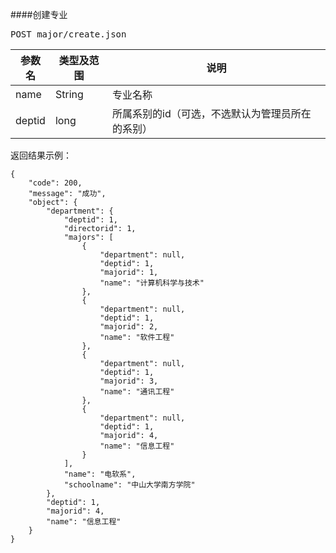 ####创建专业

<pre>
POST major/create.json
</pre>

参数名      |类型及范围    	|说明
---				|---				|---- 
name  	|String 			|专业名称
deptid    |long 			|所属系别的id（可选，不选默认为管理员所在的系别）
<pre>
返回结果示例：
<code>
{
    "code": 200,
    "message": "成功",
    "object": {
        "department": {
            "deptid": 1,
            "directorid": 1,
            "majors": [
                {
                    "department": null,
                    "deptid": 1,
                    "majorid": 1,
                    "name": "计算机科学与技术"
                },
                {
                    "department": null,
                    "deptid": 1,
                    "majorid": 2,
                    "name": "软件工程"
                },
                {
                    "department": null,
                    "deptid": 1,
                    "majorid": 3,
                    "name": "通讯工程"
                },
                {
                    "department": null,
                    "deptid": 1,
                    "majorid": 4,
                    "name": "信息工程"
                }
            ],
            "name": "电软系",
            "schoolname": "中山大学南方学院"
        },
        "deptid": 1,
        "majorid": 4,
        "name": "信息工程"
    }
}
</code>
</pre>